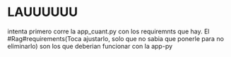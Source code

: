 # LAUUUUUU


intenta primero corre la app_cuant.py con los requiremnts que hay. El #Rag#requirements(Toca ajustarlo, solo que no sabia que ponerle para no eliminarlo) son los que deberian funcionar con la app-py
